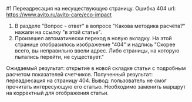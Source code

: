 #1 Переадресация на несуществующую страницу. Ошибка 404
url: https://www.avito.ru/avito-care/eco-impact

1. В разделе "Вопрос - ответ" в вопросе "Какова методика расчёта?" нажали на ссылку "в этой статье".
2. Произешел автоматически переход в новую вкладку. На этой странице отобразилось изображение "404" и надпись 
"Скорее всего, вы неправильно ввели адрес. Либо страницы, на которую пытались перейти, не существует."

Ожидаемый результат: открытие в новой складке статьи с подробным расчетом показателей счетчиков.
Полученный результат: переадресация на страницу 404.
Вывод: пользователь не смог прочитать интересующую его статью. Необходимо заменить маршрут на корректный для отображения статьи.
